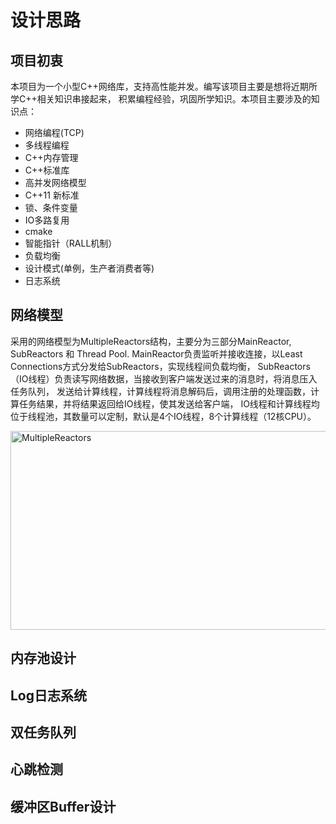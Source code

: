 # 设计思路
## 项目初衷
本项目为一个小型C++网络库，支持高性能并发。编写该项目主要是想将近期所学C++相关知识串接起来，
积累编程经验，巩固所学知识。本项目主要涉及的知识点：
* 网络编程(TCP)
* 多线程编程
* C++内存管理
* C++标准库
* 高并发网络模型
* C++11 新标准
* 锁、条件变量
* IO多路复用
* cmake
* 智能指针（RALL机制）
* 负载均衡
* 设计模式(单例，生产者消费者等)
* 日志系统

## 网络模型
采用的网络模型为MultipleReactors结构，主要分为三部分MainReactor, SubReactors 和 Thread Pool.
MainReactor负责监听并接收连接，以Least Connections方式分发给SubReactors，实现线程间负载均衡，
SubReactors（IO线程）负责读写网络数据，当接收到客户端发送过来的消息时，将消息压入任务队列，
发送给计算线程，计算线程将消息解码后，调用注册的处理函数，计算任务结果，并将结果返回给IO线程，使其发送给客户端，
IO线程和计算线程均位于线程池，其数量可以定制，默认是4个IO线程，8个计算线程（12核CPU）。

 <img src="https://github.com/ZhangSenyan/beluga/blob/master/docs/FrameWork.jpg" width = "728" height = "318" alt="MultipleReactors" align=center />

## 内存池设计


## Log日志系统


## 双任务队列


## 心跳检测


## 缓冲区Buffer设计


